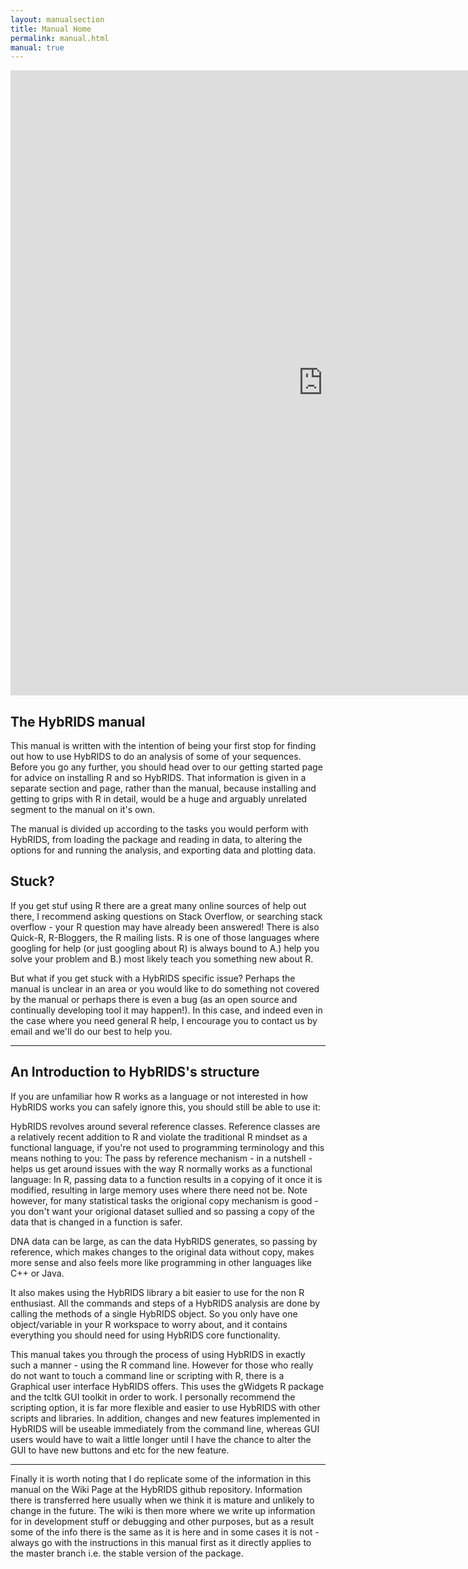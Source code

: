 ```yaml
---
layout: manualsection
title: Manual Home
permalink: manual.html
manual: true
---
```


<embed src="http://ward9250.github.io/HybRIDS/HybRIDS_user_manual.pdf" width="1000" height="1000">


The HybRIDS manual
------------------

This manual is written with the intention of being your first stop for finding out how to use HybRIDS to do an
analysis of some of your sequences. Before you go any further, you should head over to our getting started page for advice 
on installing R and so HybRIDS. That information is given in a separate section and page, rather than the manual, because installing and 
getting to grips with R in detail, would be a huge and arguably unrelated segment to the manual on it's own.

The manual is divided up according to the tasks you would perform with HybRIDS, from loading the package and reading in data, to altering the options for and running the analysis, and exporting data and plotting data.

Stuck?
------

If you get stuf using R there are a great many online sources of help out there, I recommend asking questions on Stack Overflow, or searching stack overflow - your R question may have already been answered!
There is also Quick-R, R-Bloggers, the R mailing lists. R is one of those languages where googling for help (or just googling about R) is always bound to A.) help you solve your problem and B.) most likely teach you something new about R.

But what if you get stuck with a HybRIDS specific issue? Perhaps the manual is unclear in an area or you would like to do
something not covered by the manual or perhaps there is even a bug (as an open source and continually developing tool it may happen!).
In this case, and indeed even in the case where you need general R help, I encourage you to contact us by email and we'll do our best to help you.

---

An Introduction to HybRIDS's structure
--------------------------------------

If you are unfamiliar how R works as a language or not interested in how HybRIDS works you can safely ignore this, you should still be able to use it:

HybRIDS revolves around several reference classes. Reference classes are a relatively recent addition to R and violate the traditional 
R mindset as a functional language, if you're not used to programming terminology and this means nothing to you: 
The pass by reference mechanism - in a nutshell - helps us get around issues with the way R normally works as a 
functional language: In R, passing data to a function results in a copying of it once it is modified, resulting in 
large memory uses where there need not be. Note however, for many statistical tasks the origional copy mechanism is good - you don't want your origional dataset sullied and so passing a copy of the data that is changed in a function is safer.

DNA data can be large, as can the data HybRIDS generates, so passing by reference, which makes changes to the original data without copy, makes more sense and also feels more like programming in other languages like C++ or Java.

It also makes using the HybRIDS library a bit easier to use for the non R enthusiast. All the commands and steps of a HybRIDS analysis are done by calling the methods of a single HybRIDS object. So you only have one object/variable in your R workspace to worry about, and it contains everything you should need for using HybRIDS core functionality.

This manual takes you through the process of using HybRIDS in exactly such a manner - using the R command line. However for those who really do not want to touch a command line or scripting with R,
there is a Graphical user interface HybRIDS offers. This uses the gWidgets R package and the tcltk GUI toolkit in order to work. I personally recommend the scripting option, it is far more flexible and easier to use HybRIDS with other scripts and libraries. In addition, changes and new features implemented in HybRIDS will be useable immediately from the command line, whereas GUI users would have to wait a little longer until I have the chance to alter the GUI to have new buttons and etc for the new feature.

---

Finally it is worth noting that I do replicate some of the information in this manual on the Wiki Page at the HybRIDS github repository.
Information there is transferred here usually when we think it is mature and unlikely to change in the future. The wiki is then more where 
we write up information for in development stuff or debugging and other purposes, but as a result some of the info there is the same as it is 
here and in some cases it is not - always go with the instructions in this manual first as it directly applies to the master branch i.e. the stable version of the package.
